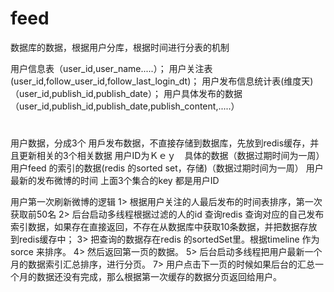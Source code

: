 # feed

数据库的数据，根据用户分库，根据时间进行分表的机制

用户信息表（user_id,user_name.....）；
用户关注表(user_id,follow_user_id,follow_last_login_dt)；
用户发布信息统计表(维度天)（user_id,publish_id,publish_date）；
用户具体发布的数据（user_id,publish_id,publish_date,publish_content,.....）
#
用户数据，分成3个
用戶发布数据，不直接存储到数据库，先放到redis缓存，并且更新相关的3个相关数据
用户ID为Ｋｅｙ　具体的数据（数据过期时间为一周）
用户feed 的索引的数据(redis 的sorted set，存储)（数据过期时间为一周）
用户最新的发布微博的时间
上面3个集合的key 都是用户ID

用户第一次刷新微博的逻辑
1> 根据用户关注的人最后发布的时间表排序，第一次获取前50名
2> 后台启动多线程根据过滤的人的id 查询redis 查询对应的自己发布索引数据，如果存在直接返回，不存在从数据库中获取10条数据，并把数据存放到redis缓存中；
3> 把查询的数据存在redis 的sortedSet里。根据timeline 作为sorce 来排序。
4> 然后返回第一页的数据。
5> 后台启动多线程把用户最新一个月的数据索引汇总排序，进行分页。
7> 用户点击下一页的时候如果后台的汇总一个月的数据还没有完成，那么根据第一次缓存的数据分页返回给用户。


